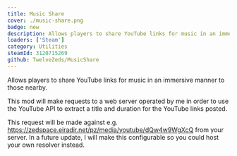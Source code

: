 ```yaml
---
title: Music Share
cover: ./music-share.png
badge: new
description: Allows players to share YouTube links for music in an immersive manner to those nearby.
loaders: ['Steam']
category: Utilities
steamId: 3120715269
github: TwelveZeds/MusicShare
---
```


Allows players to share YouTube links for music in an immersive manner to those nearby.

This mod will make requests to a web server operated by me in order to use the YouTube API to extract a title and duration for the YouTube links posted.

This request will be made against e.g. https://zedspace.eiradir.net/pz/media/youtube/dQw4w9WgXcQ from your server. In a future update, I will make this configurable so you could host your own resolver instead.